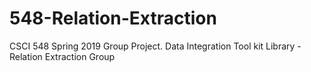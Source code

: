 # 548-Relation-Extraction
CSCI 548 Spring 2019 Group Project. Data Integration Tool kit Library - Relation Extraction Group
